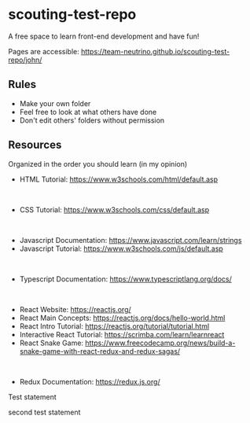 # scouting-test-repo
A free space to learn front-end development and have fun!

Pages are accessible: https://team-neutrino.github.io/scouting-test-repo/john/

## Rules
- Make your own folder
- Feel free to look at what others have done
- Don't edit others' folders without permission

## Resources
Organized in the order you should learn (in my opinion)
<br/>

- HTML Tutorial: https://www.w3schools.com/html/default.asp  
<br/>

- CSS Tutorial: https://www.w3schools.com/css/default.asp
<br/>

- Javascript Documentation: https://www.javascript.com/learn/strings
- Javascript Tutorial: https://www.w3schools.com/js/default.asp  
<br/>

- Typescript Documentation: https://www.typescriptlang.org/docs/
<br/>

- React Website: https://reactjs.org/
- React Main Concepts: https://reactjs.org/docs/hello-world.html
- React Intro Tutorial: https://reactjs.org/tutorial/tutorial.html
- Interactive React Tutorial: https://scrimba.com/learn/learnreact
- React Snake Game: https://www.freecodecamp.org/news/build-a-snake-game-with-react-redux-and-redux-sagas/
<br/>

- Redux Documentation: https://redux.js.org/


Test statement

second test statement
